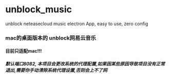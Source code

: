 # unblock_music
unblock neteasecloud music electron App, easy to use, zero config 
### mac的桌面版本的 unblock网易云音乐
#### 目前只适配mac!!!
##### 默认端口8082, 本项目会更改系统的代理配置,如果因某些原因导致项目没有正常退出,需要你手动清除系统代理设置,否则会上不了网
